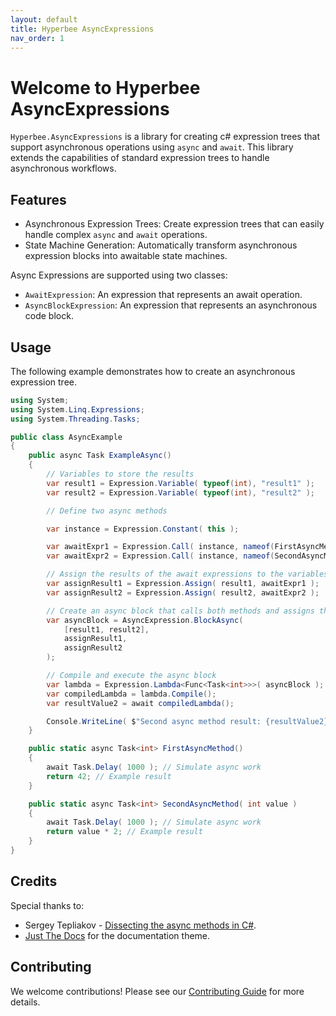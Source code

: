 ```yaml
---
layout: default
title: Hyperbee AsyncExpressions
nav_order: 1
---
```

# Welcome to Hyperbee AsyncExpressions

`Hyperbee.AsyncExpressions` is a library for creating c# expression trees that support asynchronous operations using `async` and `await`.
This library extends the capabilities of standard expression trees to handle asynchronous workflows.

## Features

* Asynchronous Expression Trees: Create expression trees that can easily handle complex `async` and `await` operations.
* State Machine Generation: Automatically transform asynchronous expression blocks into awaitable state machines.

Async Expressions are supported using two classes:
* `AwaitExpression`: An expression that represents an await operation.
* `AsyncBlockExpression`: An expression that represents an asynchronous code block.

## Usage

The following example demonstrates how to create an asynchronous expression tree.

```csharp
using System;
using System.Linq.Expressions;
using System.Threading.Tasks;

public class AsyncExample
{
    public async Task ExampleAsync()
    {
        // Variables to store the results
        var result1 = Expression.Variable( typeof(int), "result1" );
        var result2 = Expression.Variable( typeof(int), "result2" );

        // Define two async methods

        var instance = Expression.Constant( this );

        var awaitExpr1 = Expression.Call( instance, nameof(FirstAsyncMethod), Type.EmptyTypes );
        var awaitExpr2 = Expression.Call( instance, nameof(SecondAsyncMethod), Type.EmptyTypes, result1 );

        // Assign the results of the await expressions to the variables
        var assignResult1 = Expression.Assign( result1, awaitExpr1 );
        var assignResult2 = Expression.Assign( result2, awaitExpr2 );

        // Create an async block that calls both methods and assigns their results
        var asyncBlock = AsyncExpression.BlockAsync(
            [result1, result2],
            assignResult1,
            assignResult2
        );

        // Compile and execute the async block
        var lambda = Expression.Lambda<Func<Task<int>>>( asyncBlock );
        var compiledLambda = lambda.Compile();
        var resultValue2 = await compiledLambda();

        Console.WriteLine( $"Second async method result: {resultValue2}" );
    }

    public static async Task<int> FirstAsyncMethod()
    {
        await Task.Delay( 1000 ); // Simulate async work
        return 42; // Example result
    }

    public static async Task<int> SecondAsyncMethod( int value )
    {
        await Task.Delay( 1000 ); // Simulate async work
        return value * 2; // Example result
    }
}
```

## Credits

Special thanks to:

- Sergey Tepliakov - [Dissecting the async methods in C#](https://devblogs.microsoft.com/premier-developer/dissecting-the-async-methods-in-c/).
- [Just The Docs](https://github.com/just-the-docs/just-the-docs) for the documentation theme.

## Contributing

We welcome contributions! Please see our [Contributing Guide](https://github.com/Stillpoint-Software/.github/blob/main/.github/CONTRIBUTING.md) 
for more details.

